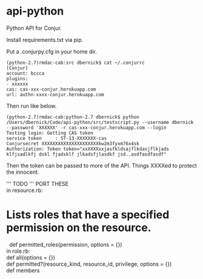 api-python
==========

Python API for Conjur.  

Install requirements.txt via pip.  

Put a .conjurpy.cfg in your home dir.

```
(python-2.7)rmdac-cab:src dbernick$ cat ~/.conjurrc 
[Conjur]
account: bccca
plugins: 
- xxxxxx
cas: cas-xxx-conjur.herokuapp.com
url: authn-xxxx-conjur.herokuapp.com
```

Then run like below.

```
(python-2.7)rmdac-cab:python-2.7 dbernick$ python /Users/dbernick/Code/api-python/src/testscript.py --username dbernick --password 'XXXXXX' -r cas-xxx-conjur.herokuapp.com --login
Testing login: Getting CAS token
service token     : ST-13-XXXXXXX-cas
Conjursecret XXXXXXXXXXXXXXXXXXXXXkw2m3fyxm76x4sk
Authorization: Token token="xxXXXXxxjasfkldsajflkdasjflkjads klfjsadlkfj dskl fjadsklf jlkadsfjlasdkf jsd..asdfasdfasdf"
```

Then the token can be passed to more of the API. Things XXXXed to protect the innocent.

'''
TODO
'''
PORT THESE  
in resource.rb:  
# Lists roles that have a specified permission on the resource.  
     def permitted_roles(permission, options = {})  
in role.rb:  
def all(options = {})  
def permitted?(resource_kind, resource_id, privilege, options = {})  
def members  
